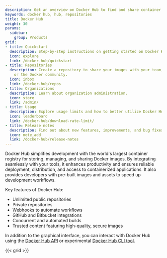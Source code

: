 ```yaml
---
description: Get an overview on Docker Hub to find and share container images
keywords: docker hub, hub, repositories
title: Docker Hub
weight: 30
params:
  sidebar:
    group: Products
grid:
- title: Quickstart
  description: Step-by-step instructions on getting started on Docker Hub.
  icon: explore
  link: /docker-hub/quickstart
- title: Repositories
  description: Create a repository to share your images with your team, customers,
    or the Docker community.
  icon: inbox
  link: /docker-hub/repos
- title: Organizations
  description: Learn about organization administration.
  icon: store
  link: /admin/
- title: Usage
  description: Explore usage limits and how to better utilize Docker Hub.
  icon: leaderboard
  link: /docker-hub/download-rate-limit/
- title: Release notes
  description: Find out about new features, improvements, and bug fixes.
  icon: note_add
  link: /docker-hub/release-notes
---
```


Docker Hub simplifies development with the world's largest container registry
for storing, managing, and sharing Docker images. By integrating seamlessly with
your tools, it enhances productivity and ensures reliable deployment,
distribution, and access to containerized applications. It also provides
developers with pre-built images and assets to speed up development workflows.

Key features of Docker Hub:

* Unlimited public repositories
* Private repositories
* Webhooks to automate workflows
* GitHub and Bitbucket integrations
* Concurrent and automated builds
* Trusted content featuring high-quality, secure images

In addition to the graphical interface, you can interact with Docker Hub using
the [Docker Hub API](../../reference/api/hub/latest.md) or experimental [Docker
Hub CLI tool](https://github.com/docker/hub-tool#readme).

{{< grid >}}
